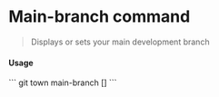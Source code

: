 <h1 textrun="command-heading">Main-branch command</h1>

<blockquote textrun="command-summary">
Displays or sets your main development branch
</blockquote>

#### Usage

<a textrun="command-usage">
```
git town main-branch [<branch>]
```
</a>
